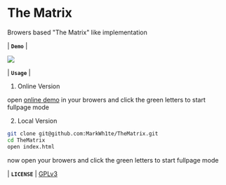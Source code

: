 # The Matrix
Browers based "The Matrix" like implementation

| **`Demo`** |

![](https://i.loli.net/2018/08/23/5b7ece00bfd37.gif) 

| **`Usage`** |

1. Online Version

open [online demo](https://markwh1te.com/matrix.html) in your browers and click the green letters to start fullpage mode

2. Local Version

```bash
git clone git@github.com:MarkWh1te/TheMatrix.git
cd TheMatrix
open index.html
```
now open your browers and click the green letters to start fullpage mode

| **`LICENSE`** |
[GPLv3](LICENSE)